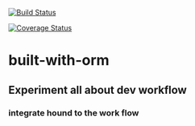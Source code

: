 [![Build Status](https://travis-ci.org/Fattylee/built-with-orm.svg?branch=master)](https://travis-ci.org/Fattylee/built-with-orm)

[![Coverage Status](https://coveralls.io/repos/github/Fattylee/built-with-orm/badge.svg?branch=master)](https://coveralls.io/github/Fattylee/built-with-orm?branch=master)

# built-with-orm

## Experiment all about dev workflow

### integrate hound to the work flow
